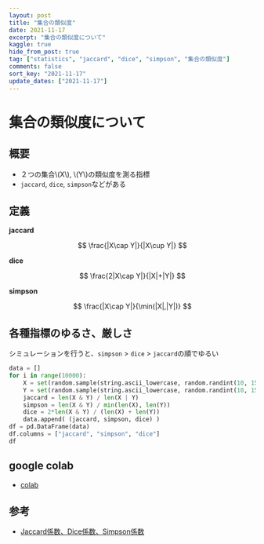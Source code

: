 ```yaml
---
layout: post
title: "集合の類似度"
date: 2021-11-17
excerpt: "集合の類似度について"
kaggle: true
hide_from_post: true
tag: ["statistics", "jaccard", "dice", "simpson", "集合の類似度"]
comments: false
sort_key: "2021-11-17"
update_dates: ["2021-11-17"]
---
```


# 集合の類似度について

## 概要
 - ２つの集合\\(X\\), \\(Y\\)の類似度を測る指標
 - `jaccard`, `dice`, `simpson`などがある

## 定義

**jaccard**  

$$
\frac{|X\cap Y|}{|X\cup Y|}
$$

**dice**  

$$
\frac{2|X\cap Y|}{|X|+|Y|}
$$

**simpson**  

$$
\frac{|X\cap Y|}{\min(|X|,|Y|)}
$$

## 各種指標のゆるさ、厳しさ

シミュレーションを行うと、`simpson` > `dice` > `jaccard`の順でゆるい  

```python
data = []
for i in range(10000):
    X = set(random.sample(string.ascii_lowercase, random.randint(10, 15)))
    Y = set(random.sample(string.ascii_lowercase, random.randint(10, 15)))
    jaccard = len(X & Y) / len(X | Y)
    simpson = len(X & Y) / min(len(X), len(Y))
    dice = 2*len(X & Y) / (len(X) + len(Y))
    data.append( (jaccard, simpson, dice) )
df = pd.DataFrame(data)
df.columns = ["jaccard", "simpson", "dice"]
df
```

## google colab
 - [colab](https://colab.research.google.com/drive/1OAxsDR2HmWVgeYFDaxu-FX8fF6f0P5DU?usp=sharing)

## 参考
 - [Jaccard係数、Dice係数、Simpson係数](https://mathwords.net/jaccardkeisu)
